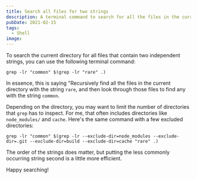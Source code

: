 ```yaml
---
title: Search all files for two strings
description: A terminal command to search for all the files in the current directory that contain two independent strings.
pubDate: 2021-02-15
tags:
  - Shell
image:
---
```


To search the current directory for all files that contain two independent strings, you can use the following terminal command:

```shell
grep -lr "common" $(grep -lr "rare" .)
```

In essence, this is saying "Recursively find all the files in the current directory with the string `rare`, and then look through those files to find any with the string `common`.

Depending on the directory, you may want to limit the number of directories that `grep` has to inspect. For me, that often includes directories like `node_modules/` and `cache`. Here's the same command with a few excluded directories:

```shell
grep -lr "common" $(grep -lr --exclude-dir=node_modules --exclude-dir=.git --exclude-dir=build --exclude-dir=cache "rare" .)
```

The order of the strings does matter, but putting the less commonly occurring string second is a little more efficient.

Happy searching!
